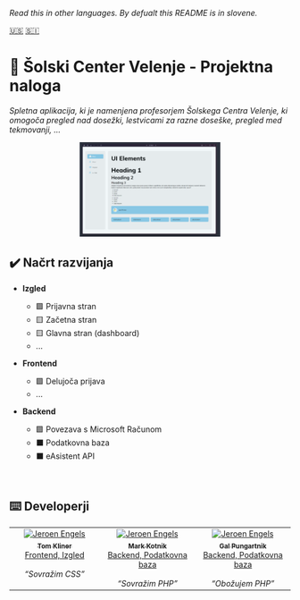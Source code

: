 *Read this in other languages. By defualt this README is  in slovene.*
<br>

<kbd>[🇺🇸](https://github.com/Tomkov1c/SCVProjekt/blob/main/GitHub/README.en.md)</kbd>
<kbd>[🇸🇮](https://github.com/Tomkov1c/SCVProjekt/blob/main/README.md)</kbd>

# 🏫 Šolski Center Velenje - Projektna naloga
*Spletna aplikacija, ki je namenjena profesorjem Šolskega Centra Velenje, ki omogoča pregled nad dosežki, lestvicami za razne doseške, pregled med tekmovanji, ...*

<p align="center"><img src=".github/images/Dashboard.png" width=50%></p>

## ✔️ Načrt razvijanja
- **Izgled**
	- 🟩 Prijavna stran
	- 🟨 Začetna stran
	- 🟨 Glavna stran (dashboard)
	- ...

- **Frontend**
	- 🟩 Delujoča prijava
	- ...

- **Backend**
	- 🟩 Povezava s Microsoft Računom
	- ⬛ Podatkovna baza
	- ⬛ eAsistent API

<br>

## ⌨️ Developerji
<table>
  <tbody>
    <tr>
     <td align="center" valign="top" width="14.28%"><a href="https://github.com/Tomkov1c"><img src="https://avatars.githubusercontent.com/u/83597418?v=4" width="100px;" alt="Jeroen Engels"/><br /><sub><b>Tom Kliner</b></sub></a><br /><a href="https://github.com//Tomkov1c/SCVProjekt/commits?author=Tomkov1c">Frontend, Izgled</a><br><br><i><q>Sovražim CSS</q></i></td>
      <td align="center" valign="top" width="14.28%"><a href="https://github.com/MarkieWasTaken"><img src="https://avatars.githubusercontent.com/u/146825528?v=4" width="100px;" alt="Jeroen Engels"/><br /><sub><b>Mark Kotnik</b></sub></a><br /><a href="https://github.com/Tomkov1c/SCVProjekt/commits?author=MarkieWasTaken">Backend, Podatkovna baza</a><br><br><i><q>Sovražim PHP</q></i></td>
		<td align="center" valign="top" width="14.28%"><a href="https://github.com/pungiu"><img src="https://avatars.githubusercontent.com/u/131058916?v=4" width="100px;" alt="Jeroen Engels"/><br /><sub><b>Gal Pungartnik</b></sub></a><br /><a href="https://github.com/Tomkov1c/SCVProjekt/commits?author=pungui">Backend, Podatkovna baza</a><br><br><i><q>Obožujem PHP</q></i></td>
    </tr>
  </tbody>
</table>
